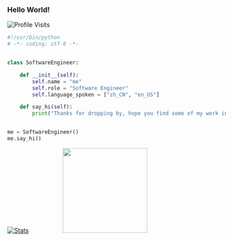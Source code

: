 ### Hello World!


![Profile Visits](https://komarev.com/ghpvc/?username=from-import&label=Profile%20Visits&color=blue&style=for-the-badge)




<a href="https://ko-fi.com/from-import"></a>

```python
#!/usr/bin/python
# -*- coding: utf-8 -*-


class SoftwareEngineer:

    def __init__(self):
        self.name = "me"
        self.role = "Software Engineer"
        self.language_spoken = ["zh_CN", "en_US"]

    def say_hi(self):
        print("Thanks for dropping by, hope you find some of my work interesting.")


me = SoftwareEngineer()
me.say_hi()
```
  
[![Stats](https://github-readme-stats.vercel.app/api?username=from-import&show_icons=true&theme=radical)](https://github-readme-stats.vercel.app/api?username=from-import&show_icons=true&theme=radical)&nbsp; &nbsp; &nbsp; &nbsp; &nbsp; &nbsp; &nbsp; &nbsp; &nbsp; &nbsp; <img src="https://github.com/from-import/from-import/blob/master/assets/saved.gif" width="195">


